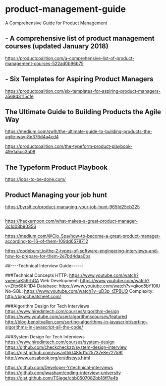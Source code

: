 # product-management-guide
A Comprehensive Guide for Product Management

## - A comprehensive list of product management courses (updated January 2018)
https://productcoalition.com/a-comprehensive-list-of-product-management-courses-522ad0b96b75

## - Six Templates for Aspiring Product Managers
https://productcoalition.com/six-templates-for-aspiring-product-managers-a568d3115cfe

## The Ultimate Guide to Building Products the Agile Way
https://medium.com/swlh/the-ultimate-guide-to-building-products-the-agile-way-8e376d4a4cd4

https://productcoalition.com/the-typeform-product-playbook-49e1a5cc3a08

## The Typeform Product Playbook
https://jobs-to-be-done.com/

## Product Managing your job hunt
https://byrslf.co/product-managing-your-job-hunt-965fd25cb225

##
https://hackernoon.com/what-makes-a-great-product-manager-3c1d03b90356

https://medium.com/@Clo_Spa/how-to-become-a-great-product-manager-according-to-16-of-them-109dd6578712



https://codeburst.io/the-2-types-of-software-engineering-interviews-and-how-to-prepare-for-them-2e7bd4daa0bs

##----Technical Interview Guide------

###Technical Concepts
HTTP: https://www.youtube.com/watch?v=eesqK59rhGA
Web Development: https://www.youtube.com/watch?v=Zftx68K-1D4
Database: https://www.youtube.com/watch?v=qkod5bY10lU
No-SQL: https://www.youtube.com/watch?v=uD3p_rZPBUQ
Complexity: http://bigocheatsheet.com/

###Algorithm Design for Tech Interviews
https://www.hiredintech.com/courses/algorithm-design
https://www.youtube.com/user/algorithmscourses/featured
http://blog.benoitvallon.com/sorting-algorithms-in-javascript/sorting-algorithms-in-javascript-all-the-code/

###System Design for Tech Interviews
https://www.hiredintech.com/courses/system-design
https://github.com/checkcheckzz/system-design-interview
https://gist.github.com/vasanthk/485d1c25737e8e72759f
http://www.aosabook.org/en/distsys.html

https://github.com/Developer-Y/technical-interviews
https://github.com/jwasham/coding-interview-university
https://gist.github.com/TSiege/cbb0507082bb18ff7e4b

